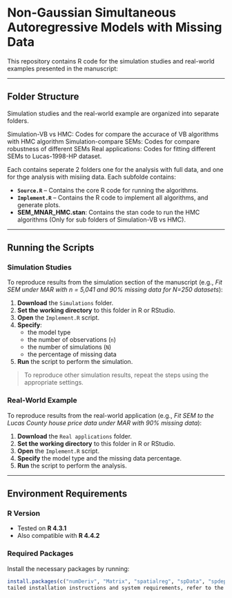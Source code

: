 # Non-Gaussian Simultaneous Autoregressive Models with Missing Data


This repository contains R code for the simulation studies and real-world examples presented in the manuscript:

---

##  Folder Structure

Simulation studies and the real-world example are organized into separate folders.

Simulation-VB vs HMC: Codes for compare the accurace of VB algorithms with HMC algorithm
Simulation-compare SEMs: Codes for compare robustness of different SEMs
Real applications: Codes for fitting different SEMs to Lucas-1998-HP dataset.

Each contains seperate 2 folders one for the analysis with full data, and one for thge analysis with misiing data.
Each subfolde contains:

- **`Source.R`** – Contains the core R code for running the algorithms.  
- **`Implement.R`** – Contains the R code to implement all algorithms, and generate plots.
- **SEM_MNAR_HMC.stan**: Contains the stan code to run the HMC algorithms (Only for sub folders of Simulation-VB vs HMC).

---

##  Running the Scripts

### Simulation Studies

To reproduce results from the simulation section of the manuscript (e.g., *Fit SEM under MAR with n = 5,041 and 90% missing data for N=250 datasets*):

1. **Download** the `Simulations` folder.
2. **Set the working directory** to this folder in R or RStudio.
3. **Open** the `Implement.R` script.
4. **Specify**:
   - the model type  
   - the number of observations (`n`)  
   - the number of simulations (`N`)  
   - the percentage of missing data  
5. **Run** the script to perform the simulation.

> To reproduce other simulation results, repeat the steps using the appropriate settings.


###  Real-World Example

To reproduce results from the real-world application (e.g., *Fit SEM to the Lucas County house price data under MAR with 90% missing data*):

1. **Download** the `Real applications` folder.
2. **Set the working directory** to this folder in R or RStudio.
3. **Open** the `Implement.R` script.
4. **Specify** the model type and the missing data percentage.
5. **Run** the script to perform the analysis.


---

## Environment Requirements

###  R Version

- Tested on **R 4.3.1**  
- Also compatible with **R 4.4.2**

### Required Packages

Install the necessary packages by running:

```r
install.packages(c("numDeriv", "Matrix", "spatialreg", "spData", "spdep", "tictoc", "igraph"))
tailed installation instructions and system requirements, refer to the respective package documentation.
